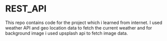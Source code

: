 # REST_API
This repo contains code for the project which i learned from internet.
I used weather API and geo location data to fetch the current weather and for background image i used upsplash api to fetch image data.
